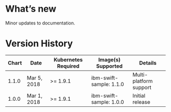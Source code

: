 # What’s new
Minor updates to documentation.

# Version History

| Chart | Date        | Kubernetes Required | Image(s) Supported | Details |
| ----- | ----------- | ----------- | ------------------ | ------- |
| 1.1.0 | Mar 5, 2018 | >= 1.9.1    | ibm-swift-sample: 1.1.0 | Multi-platform support |
| 1.0.0 | Mar 1, 2018 | >= 1.9.1    | ibm-swift-sample: 1.0.0 | Initial release |
